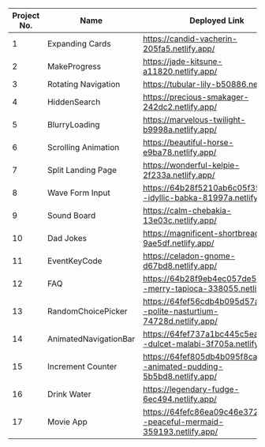 | Project No. | Name                  | Deployed Link                                                           |
| ----------- | --------------------- | ----------------------------------------------------------------------- |
| 1           | Expanding Cards       | https://candid-vacherin-205fa5.netlify.app/                             |
| 2           | MakeProgress          | https://jade-kitsune-a11820.netlify.app/                                |
| 3           | Rotating Navigation   | https://tubular-lily-b50886.netlify.app/                                |
| 4           | HiddenSearch          | https://precious-smakager-242dc2.netlify.app/                           |
| 5           | BlurryLoading         | https://marvelous-twilight-b9998a.netlify.app/                          |
| 6           | Scrolling Animation   | https://beautiful-horse-e9ba78.netlify.app/                             |
| 7           | Split Landing Page    | https://wonderful-kelpie-2f233a.netlify.app/                            |
| 8           | Wave Form Input       | https://64b28f5210ab6c05f35551ae--idyllic-babka-81997a.netlify.app/     |
| 9           | Sound Board           | https://calm-chebakia-13e03c.netlify.app/                               |
| 10          | Dad Jokes             | https://magnificent-shortbread-9ae5df.netlify.app/                      |
| 11          | EventKeyCode          | https://celadon-gnome-d67bd8.netlify.app/                               |
| 12          | FAQ                   | https://64b28f9eb4ec057de5d6c0e1--merry-tapioca-338055.netlify.app/     |
| 13          | RandomChoicePicker    | https://64fef56cdb4b095d57a186b5--polite-nasturtium-74728d.netlify.app/ |
| 14          | AnimatedNavigationBar | https://64fef737a1bc445c5eaec1a1--dulcet-malabi-3f705a.netlify.app/     |
| 15          | Increment Counter     | https://64fef805db4b095f8ca184f3--animated-pudding-5b5bd8.netlify.app/  |
| 16          | Drink Water           | https://legendary-fudge-6ec494.netlify.app/                             |
| 17          | Movie App             | https://64fefc86ea09c46e3723955e--peaceful-mermaid-359193.netlify.app/  |
